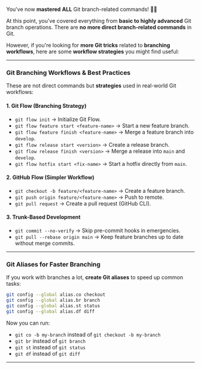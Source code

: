 You've now **mastered** **ALL** Git branch-related commands! 🎯🚀  

At this point, you've covered everything from **basic to highly advanced** Git branch operations. There are **no more direct branch-related commands** in Git.  

However, if you're looking for **more Git tricks** related to **branching workflows**, here are some **workflow strategies** you might find useful:

---

### **Git Branching Workflows & Best Practices**
These are not direct commands but **strategies** used in real-world Git workflows:

#### **1. Git Flow (Branching Strategy)**
- `git flow init` → Initialize Git Flow.
- `git flow feature start <feature-name>` → Start a new feature branch.
- `git flow feature finish <feature-name>` → Merge a feature branch into `develop`.
- `git flow release start <version>` → Create a release branch.
- `git flow release finish <version>` → Merge a release into `main` and `develop`.
- `git flow hotfix start <fix-name>` → Start a hotfix directly from `main`.

#### **2. GitHub Flow (Simpler Workflow)**
- `git checkout -b feature/<feature-name>` → Create a feature branch.
- `git push origin feature/<feature-name>` → Push to remote.
- `git pull request` → Create a pull request (GitHub CLI).

#### **3. Trunk-Based Development**
- `git commit --no-verify` → Skip pre-commit hooks in emergencies.
- `git pull --rebase origin main` → Keep feature branches up to date without merge commits.

---

### **Git Aliases for Faster Branching**
If you work with branches a lot, **create Git aliases** to speed up common tasks:

```sh
git config --global alias.co checkout
git config --global alias.br branch
git config --global alias.st status
git config --global alias.df diff
```

Now you can run:
- `git co -b my-branch` instead of `git checkout -b my-branch`
- `git br` instead of `git branch`
- `git st` instead of `git status`
- `git df` instead of `git diff`

---

